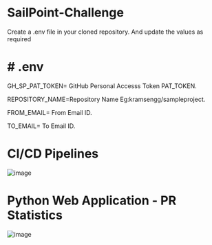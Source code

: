 # SailPoint-Challenge

Create a .env file in your cloned repository.
And update the values as required

# # .env

GH_SP_PAT_TOKEN= GitHub Personal Accesss Token PAT_TOKEN.

REPOSITORY_NAME=Repository Name Eg:kramsengg/sampleproject.

FROM_EMAIL= From Email ID.

TO_EMAIL= To Email ID.

# CI/CD Pipelines

![image](https://user-images.githubusercontent.com/57127778/221377860-79324733-dead-4200-9c4c-f24f5d4e6e7d.png)

# Python Web Application - PR Statistics

![image](https://user-images.githubusercontent.com/57127778/221622222-a8f5ca2c-d4e2-4baf-ae4e-16e788bba5bc.png)
